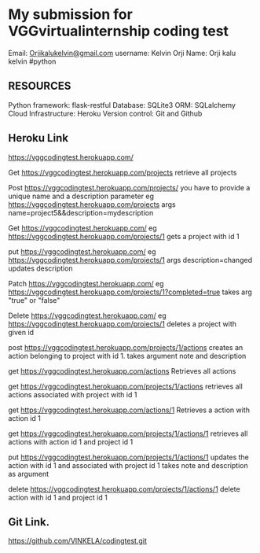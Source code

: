 # My submission for VGGvirtualinternship coding test
Email: Orjikalukelvin@gmail.com
username: Kelvin Orji
Name: Orji kalu kelvin
#python 


## RESOURCES
Python
framework: flask-restful
Database: SQLite3
ORM: SQLalchemy
Cloud Infrastructure: Heroku
Version control: Git and Github


## Heroku Link
https://vggcodingtest.herokuapp.com/

Get https://vggcodingtest.herokuapp.com/projects retrieve all projects

Post https://vggcodingtest.herokuapp.com/projects/  you have to provide a unique name and a description parameter eg https://vggcodingtest.herokuapp.com/projects args name=project5&&description=mydescription

Get https://vggcodingtest.herokuapp.com/<projectid> eg  https://vggcodingtest.herokuapp.com/projects/1 gets a project with id 1

put https://vggcodingtest.herokuapp.com/<projectid> eg  https://vggcodingtest.herokuapp.com/projects/1  args description=changed updates description


Patch https://vggcodingtest.herokuapp.com/<projectid> eg  https://vggcodingtest.herokuapp.com/projects/1?completed=true takes arg "true" or "false" 


Delete  https://vggcodingtest.herokuapp.com/<projectid> eg  https://vggcodingtest.herokuapp.com/projects/1 deletes a project with given id

post https://vggcodingtest.herokuapp.com/projects/1/actions  creates an action belonging to project with id 1. takes argument note and description 


get https://vggcodingtest.herokuapp.com/actions Retrieves all actions

get https://vggcodingtest.herokuapp.com/projects/1/actions retrieves all actions associated with project with id 1

get https://vggcodingtest.herokuapp.com/actions/1 Retrieves a action with action id 1


get https://vggcodingtest.herokuapp.com/projects/1/actions/1 retrieves all actions with action id 1 and project id 1

put https://vggcodingtest.herokuapp.com/projects/1/actions/1 updates the action with id 1 and associated with project id 1 takes note and description as argument

delete https://vggcodingtest.herokuapp.com/projects/1/actions/1 delete action with id 1 and project id 1


## Git Link.
https://github.com/VINKELA/codingtest.git

